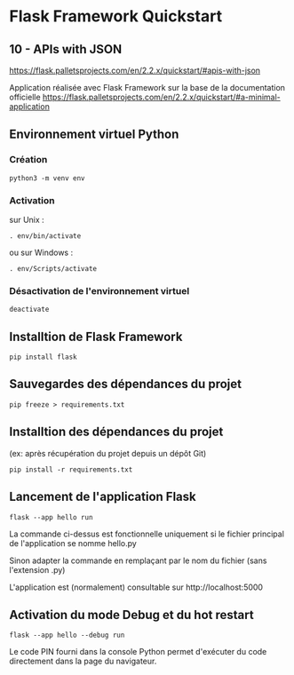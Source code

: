 # Flask Framework Quickstart

## 10 - APIs with JSON
https://flask.palletsprojects.com/en/2.2.x/quickstart/#apis-with-json

Application réalisée avec Flask Framework sur la base de la documentation officielle https://flask.palletsprojects.com/en/2.2.x/quickstart/#a-minimal-application

## Environnement virtuel Python 

### Création
``
python3 -m venv env
``

### Activation

sur Unix : 

``
. env/bin/activate
``

ou sur Windows :

``
. env/Scripts/activate
``

### Désactivation de l'environnement virtuel

``
deactivate
``

## Installtion de Flask Framework

``
pip install flask
``

## Sauvegardes des dépendances du projet

``
pip freeze > requirements.txt
``

## Installtion des dépendances du projet 

(ex: après récupération du projet depuis un dépôt Git)

``
pip install -r requirements.txt
``

## Lancement de l'application Flask


``
flask --app hello run
``

La commande ci-dessus est fonctionnelle uniquement si le fichier principal de l'application se nomme hello.py

Sinon adapter la commande en remplaçant <hello> par le nom du fichier (sans l'extension .py)

L'application est (normalement) consultable sur http://localhost:5000

## Activation du mode Debug et du hot restart

``
flask --app hello --debug run
``

Le code PIN fourni dans la console Python permet d'exécuter du code directement dans la page du navigateur.